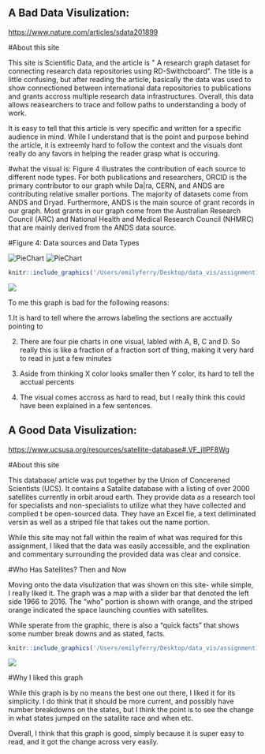 ## A Bad Data Visulization:

<https://www.nature.com/articles/sdata201899>

\#About this site

This site is Scientific Data, and the article is " A research graph
dataset for connecting research data repositories using RD-Swithcboard".
The title is a little confusing, but after reading the article,
basically the data was used to show connectioned between international
data repositories to publications and grants accross multiple research
data infrastructures. Overall, this data allows reasearchers to trace
and follow paths to understanding a body of work.

It is easy to tell that this article is very specific and written for a
specific audience in mind. While I understand that is the point and
purpose behind the article, it is extreemly hard to follow the context
and the visuals dont really do any favors in helping the reader grasp
what is occuring.

\#what the visual is: Figure 4 illustrates the contribution of each
source to different node types. For both publications and researchers,
ORCID is the primary contributor to our graph while Da|ra, CERN, and
ANDS are contributing relative smaller portions. The majority of
datasets come from ANDS and Dryad. Furthermore, ANDS is the main source
of grant records in our graph. Most grants in our graph come from the
Australian Research Council (ARC) and National Health and Medical
Research Council (NHMRC) that are mainly derived from the ANDS data
source.

\#Figure 4: Data sources and Data
Types

![PieChart](%22/Users/emilyferry/Desktop/data_vis/assignment1/assignement1/bad.jpg%22⁩)
![PieChart](%22./bad.jpg%22⁩)

``` r
knitr::include_graphics('/Users/emilyferry/Desktop/data_vis/assignment1/assignement1/bad.jpg')
```

![](/Users/emilyferry/Desktop/data_vis/assignment1/assignement1/bad.jpg)<!-- -->

To me this graph is bad for the following reasons:

1.It is hard to tell where the arrows labeling the sections are
acctually pointing to

2.  There are four pie charts in one visual, labled with A, B, C and D.
    So really this is like a fraction of a fraction sort of thing,
    making it very hard to read in just a few minutes

3.  Aside from thinking X color looks smaller then Y color, its hard to
    tell the acctual percents

4.  The visual comes accross as hard to read, but I really think this
    could have been explained in a few sentences.

## A Good Data Visulization:

<https://www.ucsusa.org/resources/satellite-database#.VF_jIlPF8Wg>

\#About this site

This database/ article was put together by the Union of Concerened
Scientists (UCS). It contains a Satalite database with a listing of over
2000 satellites currently in orbit aroud earth. They provide data as a
research tool for specialists and non-specialists to utilize what they
have collected and complied t be open-sourced data. They have an Excel
fie, a text deliminated versin as well as a striped file that takes out
the name portion.

While this site may not fall within the realm of what was required for
this assignment, I liked that the data was easily accessible, and the
explination and commentary surrounding the provided data was clear and
consice.

\#Who Has Satellites? Then and Now

Moving onto the data visulization that was shown on this site- while
simple, I really liked it. The graph was a map with a slider bar that
denoted the left side 1966 to 2016. The “who” portion is shown with
orange, and the striped orange indicated the space launching counties
with satellites.

While sperate from the graphic, there is also a “quick facts” that shows
some number break downs and as stated,
facts.

``` r
knitr::include_graphics('/Users/emilyferry/Desktop/data_vis/assignment1/assignement1/good.png')
```

![](/Users/emilyferry/Desktop/data_vis/assignment1/assignement1/good.png)<!-- -->

\#Why I liked this graph

While this graph is by no means the best one out there, I liked it for
its simplicity. I do think that it should be more current, and possibly
have number breakdowns on the states, but I think the point is to see
the change in what states jumped on the satallite race and when etc.

Overall, I think that this graph is good, simply because it is super
easy to read, and it got the change across very easily.
